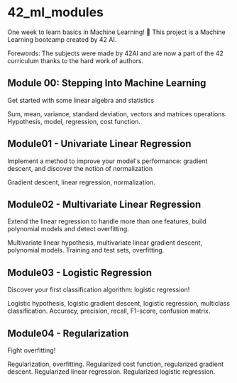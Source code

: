 # 42_ml_modules #
One week to learn basics in Machine Learning! 🤖  This project is a Machine Learning bootcamp created by 42 AI.

Forewords: The subjects were made by 42AI and are now a part of the 42 curriculum thanks to the hard work of authors.

## Module 00: Stepping Into Machine Learning ##
Get started with some linear algebra and statistics

Sum, mean, variance, standard deviation, vectors and matrices operations. Hypothesis, model, regression, cost function.

## Module01 - Univariate Linear Regression
Implement a method to improve your model's performance: gradient descent, and discover the notion of normalization

Gradient descent, linear regression, normalization.

## Module02 - Multivariate Linear Regression
Extend the linear regression to handle more than one features, build polynomial models and detect overfitting.

Multivariate linear hypothesis, multivariate linear gradient descent, polynomial models. Training and test sets, overfitting.

## Module03 - Logistic Regression
Discover your first classification algorithm: logistic regression!

Logistic hypothesis, logistic gradient descent, logistic regression, multiclass classification. Accuracy, precision, recall, F1-score, confusion matrix.

## Module04 - Regularization
Fight overfitting!

Regularization, overfitting. Regularized cost function, regularized gradient descent. Regularized linear regression. Regularized logistic regression.
